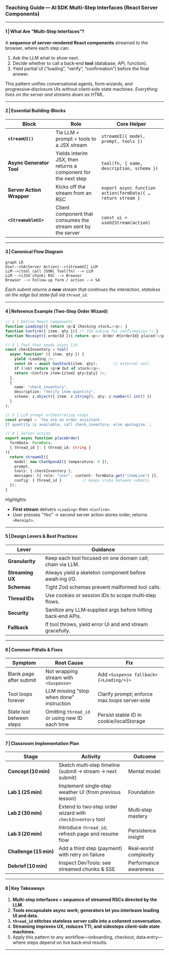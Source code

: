 ### Teaching Guide — AI SDK **Multi‑Step Interfaces** (React Server Components)

---

#### 1 | What Are “Multi‑Step Interfaces”?

A **sequence of server‑rendered React components** streamed to the browser, where each step can:

1. Ask the LLM what to show next.
2. Decide whether to call a back‑end **tool** (database, API, function).
3. Yield partial UI (“loading”, “verify”, “confirmation”) before the final answer.

This pattern unifies conversational agents, form‑wizards, and progressive‑disclosure UIs without client‑side state machines. *Everything lives on the server and streams down as HTML.*

---

#### 2 | Essential Building‑Blocks

| Block                     | Role                                                           | Core Helper                                                |
| ------------------------- | -------------------------------------------------------------- | ---------------------------------------------------------- |
| **`streamUI()`**          | Tie LLM + prompt + tools to a JSX stream                       | `streamUI({ model, prompt, tools })`                       |
| **Async Generator Tool**  | Yields interim JSX, then returns a component for the next step | `tool(fn, { name, description, schema })`                  |
| **Server Action Wrapper** | Kicks off the stream from an RSC                               | `export async function action(formData){ …return stream }` |
| **`<StreamableUI>`**      | Client component that consumes the stream sent by the server   | `const ui = useUIStream(action)`                           |

---

#### 3 | Canonical Flow Diagram

```mermaid
graph LR
User-->SA(Server Action)-->|streamUI| LLM
LLM-->|tool_call JSON| Tool(fn) --> LLM
LLM -->|JSX chunk| RSC --> Browser
Browser --> Follow‑up form / action --> SA
```

*Each submit returns a **new** stream that continues the interaction, stateless on the edge but state‑full via `thread_id`.*

---

#### 4 | Reference Example (Two‑Step Order Wizard)

```ts
// 1 | Define React components
function Loading(){ return <p>⏳ Checking stock…</p>; }
function Confirm({ item, qty }){ /* JSX asking for confirmation */ }
function Receipt({ orderId }){ return <p>✅ Order #{orderId} placed!</p>; }

// 2 | Tool that needs async I/O
const checkInventory = tool(
  async function* ({ item, qty }) {
    yield <Loading />;
    const ok = await hasStock(item, qty);       // external call
    if (!ok) return <p>❌ Out of stock</p>;
    return <Confirm item={item} qty={qty} />;
  },
  {
    name: "check_inventory",
    description: "Verify item quantity",
    schema: z.object({ item: z.string(), qty: z.number().int() })
  }
);

// 3 | LLM prompt orchestrating steps
const prompt = `You are an order assistant. 
If quantity is available, call check_inventory; else apologise.`;

// 4 | Server action
export async function placeOrder(
  formData: FormData,
  { thread_id }: { thread_id: string }
){
  return streamUI({
    model: new ChatOpenAI({ temperature: 0 }),
    prompt,
    tools: { checkInventory },
    messages: [{ role: "user", content: formData.get("itemLine") }],
    config: { thread_id }         // keeps state between submits
  });
}
```

*Highlights*

* **First stream** delivers `<Loading>` then `<Confirm>`.
* User presses *“Yes”* → second server action stores order, returns `<Receipt>`.

---

#### 5 | Design Levers & Best Practices

| Lever            | Guidance                                                     |
| ---------------- | ------------------------------------------------------------ |
| **Granularity**  | Keep each tool focused on one domain call; chain via LLM.    |
| **Streaming UX** | Always yield a skeleton component before await‑ing I/O.      |
| **Schemas**      | Tight Zod schemas prevent malformed tool calls.              |
| **Thread IDs**   | Use cookies or session IDs to scope multi‑step flows.        |
| **Security**     | Sanitize any LLM‑supplied args before hitting back‑end APIs. |
| **Fallback**     | If tool throws, yield error UI and end stream gracefully.    |

---

#### 6 | Common Pitfalls & Fixes

| Symptom                  | Root Cause                                     | Fix                                           |
| ------------------------ | ---------------------------------------------- | --------------------------------------------- |
| Blank page after submit  | Not wrapping stream with `<Suspense>`          | Add `<Suspense fallback={<Loading/>}>`        |
| Tool loops forever       | LLM missing “stop when done” instruction       | Clarify prompt; enforce max loops server‑side |
| State lost between steps | Omitting `thread_id` or using new ID each time | Persist stable ID in cookie/localStorage      |

---

#### 7 | Classroom Implementation Plan

| Stage                  | Activity                                                   | Outcome               |
| ---------------------- | ---------------------------------------------------------- | --------------------- |
| **Concept (10 min)**   | Sketch multi‑step timeline (submit → stream → next submit) | Mental model          |
| **Lab 1 (25 min)**     | Implement single‑step weather UI (from previous lesson)    | Foundation            |
| **Lab 2 (30 min)**     | Extend to two‑step order wizard with `checkInventory` tool | Multi‑step mastery    |
| **Lab 3 (20 min)**     | Introduce `thread_id`; refresh page and resume flow        | Persistence insight   |
| **Challenge (15 min)** | Add a third step (payment) with retry on failure           | Real‑world complexity |
| **Debrief (10 min)**   | Inspect DevTools: see streamed chunks & SSE                | Performance awareness |

---

#### 8 | Key Takeaways

1. **Multi‑step interfaces = sequence of streamed RSCs directed by the LLM.**
2. **Tools encapsulate async work; generators let you interleave loading UI and data.**
3. **`thread_id` stitches stateless server calls into a coherent conversation.**
4. **Streaming improves UX, reduces TTI, and sidesteps client‑side state machines.**
5. Apply this pattern to any workflow—onboarding, checkout, data‑entry—where steps depend on live back‑end results.

---
